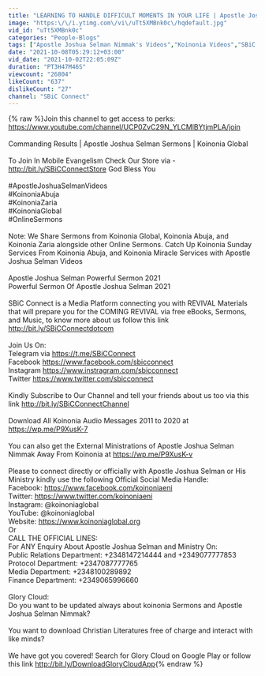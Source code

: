 ```yaml
---
title: "LEARNING TO HANDLE DIFFICULT MOMENTS IN YOUR LIFE | Apostle Joshua Selman Nimmak"
image: "https:\/\/i.ytimg.com\/vi\/uTt5XMBnk0c\/hqdefault.jpg"
vid_id: "uTt5XMBnk0c"
categories: "People-Blogs"
tags: ["Apostle Joshua Selman Nimmak's Videos","Koinonia Videos","SBiC Connect"]
date: "2021-10-08T05:29:12+03:00"
vid_date: "2021-10-02T22:05:09Z"
duration: "PT3H47M46S"
viewcount: "26804"
likeCount: "637"
dislikeCount: "27"
channel: "SBiC Connect"
---
```

{% raw %}Join this channel to get access to perks:<br /><a rel="nofollow" target="blank" href="https://www.youtube.com/channel/UCP0ZvC29N_YLCMlBYtjmPLA/join">https://www.youtube.com/channel/UCP0ZvC29N_YLCMlBYtjmPLA/join</a><br /><br />Commanding Results | Apostle Joshua Selman Sermons | Koinonia Global<br /><br />To Join In Mobile Evangelism Check Our Store via - <a rel="nofollow" target="blank" href="http://bit.ly/SBiCConnectStore">http://bit.ly/SBiCConnectStore</a> God Bless You<br /><br />#ApostleJoshuaSelmanVideos<br />#KoinoniaAbuja<br />#KoinoniaZaria<br />#KoinoniaGlobal<br />#OnlineSermons<br /><br />Note: We Share Sermons from Koinonia Global, Koinonia Abuja, and Koinonia Zaria alongside other Online Sermons. Catch Up Koinonia Sunday Services From Koinonia Abuja, and Koinonia Miracle Services with Apostle Joshua Selman Videos<br /><br />Apostle Joshua Selman Powerful Sermon 2021<br />Powerful Sermon Of Apostle Joshua Selman 2021<br /><br />SBiC Connect is a Media Platform connecting you with REVIVAL Materials that will prepare you for the COMING REVIVAL via free eBooks, Sermons, and Music, to know more about us follow this link <a rel="nofollow" target="blank" href="http://bit.ly/SBiCConnectdotcom">http://bit.ly/SBiCConnectdotcom</a><br /><br />Join Us On:<br />Telegram via <a rel="nofollow" target="blank" href="https://t.me/SBiCConnect">https://t.me/SBiCConnect</a><br />Facebook <a rel="nofollow" target="blank" href="https://www.facebook.com/sbicconnect">https://www.facebook.com/sbicconnect</a><br />Instagram <a rel="nofollow" target="blank" href="https://www.instragram.com/sbicconnect">https://www.instragram.com/sbicconnect</a><br />Twitter <a rel="nofollow" target="blank" href="https://www.twitter.com/sbicconnect">https://www.twitter.com/sbicconnect</a><br /><br />Kindly Subscribe to Our Channel and tell your friends about us too via this link <a rel="nofollow" target="blank" href="http://bit.ly/SBiCConnectChannel">http://bit.ly/SBiCConnectChannel</a><br /><br />Download All Koinonia Audio Messages 2011 to 2020 at <a rel="nofollow" target="blank" href="https://wp.me/P9XusK-7">https://wp.me/P9XusK-7</a><br /><br />You can also get the External Ministrations of Apostle Joshua Selman Nimmak Away From Koinonia at <a rel="nofollow" target="blank" href="https://wp.me/P9XusK-v">https://wp.me/P9XusK-v</a><br /><br />Please to connect directly or officially with Apostle Joshua Selman or His Ministry kindly use the following Official Social Media Handle:<br />Facebook: <a rel="nofollow" target="blank" href="https://www.facebook.com/koinoniaeni">https://www.facebook.com/koinoniaeni</a><br />Twitter: <a rel="nofollow" target="blank" href="https://www.twitter.com/koinoniaeni">https://www.twitter.com/koinoniaeni</a><br />Instagram: @koinoniaglobal<br />YouTube: @koinoniaglobal<br />Website: <a rel="nofollow" target="blank" href="https://www.koinoniaglobal.org">https://www.koinoniaglobal.org</a><br />Or<br />CALL THE OFFICIAL LINES:<br />For ANY Enquiry About Apostle Joshua Selman and Ministry On:<br />Public Relations Department: +2348147214444 and +2349077777853<br />Protocol Department: +2347087777765<br />Media Department: +2348100289892<br />Finance Department: +2349065996660<br /><br />Glory Cloud:<br />Do you want to be updated always about koinonia Sermons and Apostle Joshua Selman Nimmak?<br /><br />You want to download Christian Literatures free of charge and interact with like minds?<br /><br />We have got you covered! Search for Glory Cloud on Google Play or follow this link <a rel="nofollow" target="blank" href="http://bit.ly/DownloadGloryCloudApp">http://bit.ly/DownloadGloryCloudApp</a>{% endraw %}
